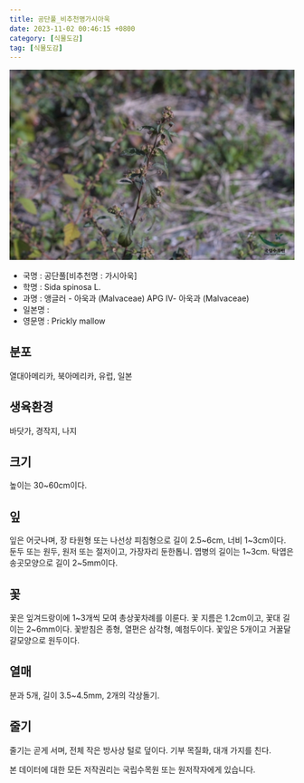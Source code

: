 ```yaml
---
title: 공단풀_비추천명가시아욱
date: 2023-11-02 00:46:15 +0800
category: [식물도감]
tag: [식물도감]
---
```




![공단풀[비추천명 : 가시아욱]](/assets/img/fileUpload/plants/basic/Malvaceae/Sida/2341/2341_1_th2.jpg)
- 국명 : 공단풀[비추천명 : 가시아욱]
- 학명 : Sida spinosa L.
- 과명 : 앵글러 - 아욱과 (Malvaceae) APG Ⅳ- 아욱과 (Malvaceae)
- 일본명 : 
- 영문명 : Prickly mallow


## 분포
열대아메리카, 북아메리카, 유럽, 일본 
## 생육환경
바닷가, 경작지, 나지 
## 크기
높이는 30~60cm이다.
## 잎
잎은 어긋나며, 장 타원형 또는 나선상 피침형으로 길이 2.5~6cm, 너비 1~3cm이다. 둔두 또는 원두, 원저 또는 절저이고, 가장자리 둔한톱니. 엽병의 길이는 1~3cm. 탁엽은 송곳모양으로 길이 2~5mm이다.
## 꽃
꽃은 잎겨드랑이에 1~3개씩 모여 총상꽃차례를 이룬다. 꽃 지름은 1.2cm이고, 꽃대 길이는 2~6mm이다. 꽃받침은 종형, 열편은 삼각형, 예첨두이다. 꽃잎은 5개이고 거꿀달걀모양으로 원두이다.
## 열매
분과 5개, 길이 3.5~4.5mm, 2개의 각상돌기.
## 줄기
줄기는 곧게 서며, 전체 작은 방사상 털로 덮이다. 기부 목질화, 대개 가지를 친다.






본 데이터에 대한 모든 저작권리는 국립수목원 또는 원저작자에게 있습니다.
